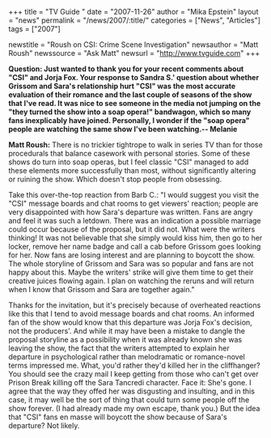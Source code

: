 +++
title = "TV Guide "
date = "2007-11-26"
author = "Mika Epstein"
layout = "news"
permalink = "/news/2007/:title/"
categories = ["News", "Articles"]
tags = ["2007"]

newstitle = "Roush on CSI: Crime Scene Investigation"
newsauthor = "Matt Roush"
newssource = "Ask Matt"
newsurl = "http://www.tvguide.com"
+++

**Question: Just wanted to thank you for your recent comments about "CSI" and Jorja Fox. Your response to Sandra S.' question about whether Grissom and Sara's relationship hurt "CSI" was the most accurate evaluation of their romance and the last couple of seasons of the show that I've read. It was nice to see someone in the media not jumping on the "they turned the show into a soap opera!" bandwagon, which so many fans inexplicably have joined. Personally, I wonder if the "soap opera" people are watching the same show I've been watching.-- Melanie**

**Matt Roush:** There is no trickier tightrope to walk in series TV than for those procedurals that balance casework with personal stories. Some of these shows do turn into soap operas, but I feel classic "CSI" managed to add these elements more successfully than most, without significantly altering or ruining the show. Which doesn't stop people from obsessing.

Take this over-the-top reaction from Barb C.: "I would suggest you visit the "CSI" message boards and chat rooms to get viewers' reaction; people are very disappointed with how Sara's departure was written. Fans are angry and feel it was such a letdown. There was an indication a possible marriage could occur because of the proposal, but it did not. What were the writers thinking! It was not believable that she simply would kiss him, then go to her locker, remove her name badge and call a cab before Grissom goes looking for her. Now fans are losing interest and are planning to boycott the show. The whole storyline of Grissom and Sara was so popular and fans are not happy about this. Maybe the writers' strike will give them time to get their creative juices flowing again. I plan on watching the reruns and will return when I know that Grissom and Sara are together again."

Thanks for the invitation, but it's precisely because of overheated reactions like this that I tend to avoid message boards and chat rooms. An informed fan of the show would know that this departure was Jorja Fox's decision, not the producers'. And while it may have been a mistake to dangle the proposal storyline as a possibility when it was already known she was leaving the show, the fact that the writers attempted to explain her departure in psychological rather than melodramatic or romance-novel terms impressed me. What, you'd rather they'd killed her in the cliffhanger? You should see the crazy mail I keep getting from those who can't get over Prison Break killing off the Sara Tancredi character. Face it: She's gone. I agree that the way they offed her was disgusting and insulting, and in this case, it may well be the sort of thing that could turn some people off the show forever. (I had already made my own escape, thank you.) But the idea that "CSI" fans en masse will boycott the show because of Sara's departure? Not likely.  
